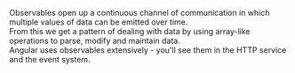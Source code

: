 Observables open up a continuous channel of communication in which multiple values of data can be emitted over time.   
From this we get a pattern of dealing with data by using array-like operations to parse, modify and maintain data.   
Angular uses observables extensively - you'll see them in the HTTP service and the event system.   

